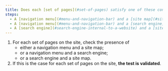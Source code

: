 ```yaml
---
title: Does each [set of pages](#set-of-pages) satisfy one of these conditions (excluding special cases)?
steps:
  - A [navigation menu](#menu-and-navigation-bar) and a [site map](#site-map-page) are present.
  - A [navigation menu](#menu-and-navigation-bar) and a [search engine](#search-engine-internal-to-a-website) are present.
  - A [search engine](#search-engine-internal-to-a-website) and a [site map](#site-map-page) are present.
---
```


1. For each set of pages on the site, check the presence of
   - either a navigation menu and a site map;
   - or a navigation menu and a search engine;
   - or a search engine and a site map.
2. If this is the case for each set of pages on the site, **the test is validated**.
